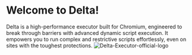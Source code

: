 # Welcome to Delta!
Delta is a high-performance executor built for Chromium, engineered to break through barriers with advanced dynamic script execution. It empowers you to run complex and restrictive scripts effortlessly, even on sites with the toughest protections.
![Delta-Executor-official-logo](https://github.com/user-attachments/assets/73512e3c-eb5a-4877-80c1-4e1b6cbabca9)

